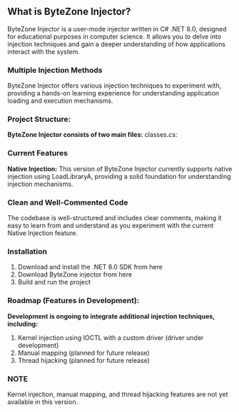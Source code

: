 ## What is ByteZone Injector?
ByteZone Injector is a user-mode injector written in C# .NET 8.0, designed for educational purposes in computer science. It allows you to delve into injection techniques and gain a deeper understanding of how applications interact with the system.
### Multiple Injection Methods
ByteZone Injector offers various injection techniques to experiment with, providing a hands-on learning experience for understanding application loading and execution mechanisms. 

### Project Structure:
**ByteZone Injector consists of two main files:**
classes.cs:

### Current Features
**Native Injection:**
This version of ByteZone Injector currently supports native injection using LoadLibraryA, providing a solid foundation for understanding injection mechanisms.

### Clean and Well-Commented Code
The codebase is well-structured and includes clear comments, making it easy to learn from and understand as you experiment with the current Native Injection feature.

### Installation
1. Download and install the .NET 8.0 SDK from here
2. Download ByteZone injector from here
3. Build and run the project
### Roadmap (Features in Development):
**Development is ongoing to integrate additional injection techniques, including:**
1. Kernel injection using IOCTL with a custom driver (driver under development)
2. Manual mapping (planned for future release)
3. Thread hijacking (planned for future release)

### NOTE
Kernel injection, manual mapping, and thread hijacking features are not yet available in this version.
